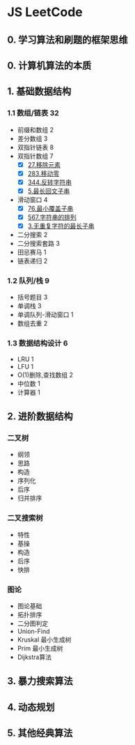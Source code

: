 # JS LeetCode

## 0. 学习算法和刷题的框架思维

## 0. 计算机算法的本质

## 1. 基础数据结构

### 1.1 数组/链表 32

- 前缀和数组 2
- 差分数组 3
- 双指针链表 8
- 双指针数组 7
  - [x] [27.移除元素](./27.%E7%A7%BB%E9%99%A4%E5%85%83%E7%B4%A0.js)
  - [x] [283.移动零](./283.%E7%A7%BB%E5%8A%A8%E9%9B%B6.js)
  - [x] [344.反转字符串](./344.%E5%8F%8D%E8%BD%AC%E5%AD%97%E7%AC%A6%E4%B8%B2.js)
  - [x] [5.最长回文子串](./5.%E6%9C%80%E9%95%BF%E5%9B%9E%E6%96%87%E5%AD%90%E4%B8%B2.js)
- 滑动窗口 4
  - [x] [76.最小覆盖子串](./76.%E6%9C%80%E5%B0%8F%E8%A6%86%E7%9B%96%E5%AD%90%E4%B8%B2.js)
  - [x] [567.字符串的排列](./567.%E5%AD%97%E7%AC%A6%E4%B8%B2%E7%9A%84%E6%8E%92%E5%88%97.js)
  - [x] [3.无重复字符的最长子串](./3.%E6%97%A0%E9%87%8D%E5%A4%8D%E5%AD%97%E7%AC%A6%E7%9A%84%E6%9C%80%E9%95%BF%E5%AD%90%E4%B8%B2.js)
- 二分搜索 2
- 二分搜索套路 3
- 田忌赛马 1
- 链表递归 2

### 1.2 队列/栈 9

- 括号题目 3
- 单调栈 3
- 单调队列-滑动窗口 1
- 数组去重 2

### 1.3 数据结构设计 6

- LRU 1
- LFU 1
- O(1)删除,查找数组 2
- 中位数 1
- 计算器 1

## 2. 进阶数据结构

### 二叉树

- 纲领
- 思路
- 构造
- 序列化
- 后序
- 归并排序

### 二叉搜索树

- 特性
- 基操
- 构造
- 后序
- 快排

### 图论

- 图论基础
- 拓扑排序
- 二分图判定
- Union-Find
- Kruskal 最小生成树
- Prim 最小生成树
- Dijkstra算法

## 3. 暴力搜索算法

## 4. 动态规划

## 5. 其他经典算法
